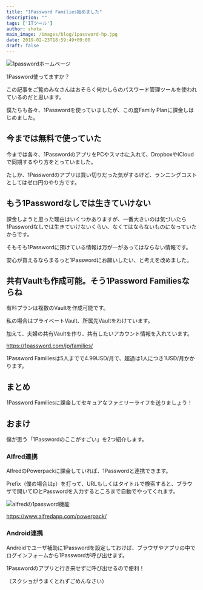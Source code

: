 ```yaml
---
title: "1Password Families始めました"
description: ""
tags: ['ITツール']
author: shota
main_image: /images/blog/1password-hp.jpg
date: 2019-02-23T18:59:49+09:00
draft: false
---
```


![1passwordホームページ](/images/blog/1password-hp.jpg)

1Password使ってますか？

この記事をご覧のみなさんはおそらく何かしらのパスワード管理ツールを使われているのだと思います。

僕たちも各々、1Passwordを使っていましたが、この度Family Planに課金しはじめました。

今までは無料で使っていた
---

今までは各々、1PasswordのアプリをPCやスマホに入れて、DropboxやiCloudで同期するやり方をとっていました。

たしか、1Passwordのアプリは買い切りだった気がするけど、ランニングコストとしてはゼロ円のやり方です。

もう1Passwordなしでは生きていけない
---

課金しようと思った理由はいくつかありますが、一番大きいのは気づいたら1Passwordなしでは生きていけないくらい、なくてはならないものになっていたからです。

そもそも1Passwordに預けている情報は万が一があってはならない情報です。

安心が買えるならまるっと1Passwordにお願いしたい、と考えを改めました。

<script data-ad-client="ca-pub-9971307452839678" async src="https://pagead2.googlesyndication.com/pagead/js/adsbygoogle.js"></script>

共有Vaultも作成可能。そう1Password Familiesならね
---

有料プランは複数のVaultを作成可能です。

私の場合はプライベートVault、所属先Vaultをわけています。

加えて、夫婦の共有Vaultを作り、共有したいアカウント情報を入れています。

https://1password.com/jp/families/

1Password Familiesは5人までで4.99USD/月で、超過は1人につき1USD/月かかります。

まとめ
---

1Password Familiesに課金してセキュアなファミリーライフを送りましょう！

おまけ
---

僕が思う「1Passwordのここがすごい」を2つ紹介します。

### Alfred連携

AlfredのPowerpackに課金していれば、1Passwordと連携できます。

Prefix（僕の場合は`p`）を打って、URLもしくはタイトルで検索すると、ブラウザで開いてIDとPasswordを入力するところまで自動でやってくれます。

![alfredの1password機能](/images/blog/1password-alfred.jpg)

https://www.alfredapp.com/powerpack/

### Android連携

Androidでユーザ補助に1Passwordを設定しておけば、ブラウザやアプリの中でログインフォームから1Passwordが呼び出せます。

1Passwordのアプリと行き来せずに呼び出せるので便利！

（スクショがうまくとれずごめんなさい）
